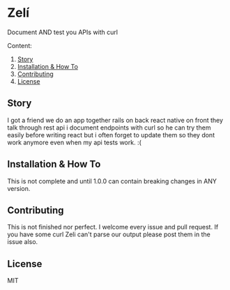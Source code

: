 # Zelí
Document AND test you APIs with curl

Content:
1. [Story](#story)
2. [Installation & How To](#installation--how-to)
3. [Contributing](#contributing)
4. [License](#license)

## Story
I got a friend we do an app together rails on back react native on front they talk through rest api i document endpoints with curl so he can try them easily before writing react but i often forget to update them so they dont work anymore even when my api tests work. :(

## Installation & How To
This is not complete and until 1.0.0 can contain breaking changes in ANY version.

## Contributing
This is not finished nor perfect. I welcome every issue and pull request. If you have some curl Zeli can't parse our output please post them in the issue also.

## License
MIT
